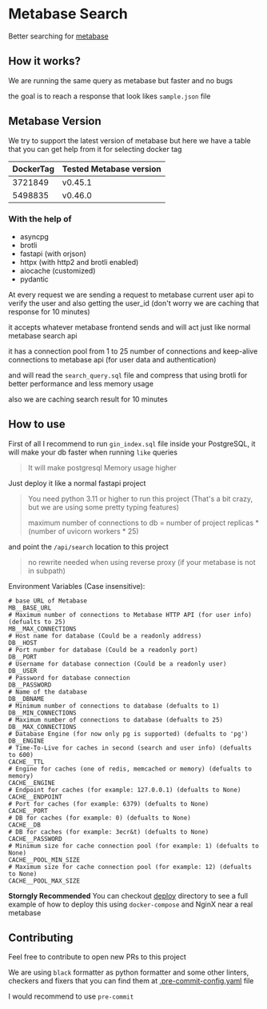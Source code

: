 # Metabase Search

Better searching for [metabase](https://github.com/metabase/metabase/)

## How it works?

We are running the same query as metabase but faster and no bugs

the goal is to reach a response that look likes `sample.json` file

## Metabase Version

We try to support the latest version of metabase but here we have a table that you can get help from it for selecting docker tag

| DockerTag | Tested Metabase version |
-|-
|3721849|v0.45.1|
|5498835|v0.46.0|

### With the help of

- asyncpg
- brotli
- fastapi (with orjson)
- httpx (with http2 and brotli enabled)
- aiocache (customized)
- pydantic

At every request we are sending a request to metabase current user api to verify the user and also getting the user_id (don't worry we are caching that response for 10 minutes)

it accepts whatever metabase frontend sends and will act just like normal metabase search api

it has a connection pool from 1 to 25 number of connections and keep-alive connections to metabase api (for user data and authentication)

and will read the `search_query.sql` file and compress that using brotli for better performance and less memory usage

also we are caching search result for 10 minutes

## How to use

First of all I recommend to run `gin_index.sql` file inside your PostgreSQL, it will make your db faster when running `like` queries

> It will make postgresql Memory usage higher

Just deploy it like a normal fastapi project

> You need python 3.11 or higher to run this project (That's a bit crazy, but we are using some pretty typing features)
>
> maximum number of connections to db = number of project replicas \* (number of uvicorn workers \* 25)

and point the `/api/search` location to this project

> no rewrite needed when using reverse proxy (if your metabase is not in subpath)

Environment Variables (Case insensitive):

```.env
# base URL of Metabase
MB__BASE_URL
# Maximum number of connections to Metabase HTTP API (for user info) (defualts to 25)
MB__MAX_CONNECTIONS
# Host name for database (Could be a readonly address)
DB__HOST
# Port number for database (Could be a readonly port)
DB__PORT
# Username for database connection (Could be a readonly user)
DB__USER
# Password for database connection
DB__PASSWORD
# Name of the database
DB__DBNAME
# Minimum number of connections to database (defualts to 1)
DB__MIN_CONNECTIONS
# Maximum number of connections to database (defualts to 25)
DB__MAX_CONNECTIONS
# Database Engine (for now only pg is supported) (defualts to 'pg')
DB__ENGINE
# Time-To-Live for caches in second (search and user info) (defualts to 600)
CACHE__TTL
# Engine for caches (one of redis, memcached or memory) (defualts to memory)
CACHE__ENGINE
# Endpoint for caches (for example: 127.0.0.1) (defualts to None)
CACHE__ENDPOINT
# Port for caches (for example: 6379) (defualts to None)
CACHE__PORT
# DB for caches (for example: 0) (defualts to None)
CACHE__DB
# DB for caches (for example: 3ecr&t) (defualts to None)
CACHE__PASSWORD
# Minimum size for cache connection pool (for example: 1) (defualts to None)
CACHE__POOL_MIN_SIZE
# Maximum size for cache connection pool (for example: 12) (defualts to None)
CACHE__POOL_MAX_SIZE
```

**Storngly Recommended** You can checkout [deploy](./deploy) directory to see a full example of how to deploy this using `docker-compose` and NginX near a real metabase

## Contributing

Feel free to contribute to open new PRs to this project

We are using `black` formatter as python formatter and some other linters, checkers and fixers that you can find them at [.pre-commit-config.yaml](.pre-commit-config.yaml) file

I would recommend to use `pre-commit`
